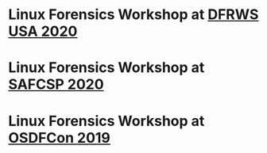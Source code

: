 # Linux Forensics Workshop at [DFRWS USA 2020](DFRWS_USA_2020)
# Linux Forensics Workshop at [SAFCSP 2020](SAFCSP_2020)
# Linux Forensics Workshop at [OSDFCon 2019](OSDFCon2019)
